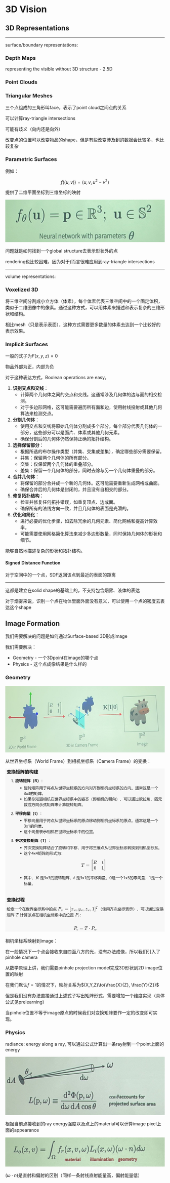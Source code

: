 # 3D Vision

## 3D Representations

---

surface/boundary representations:

### Depth Maps

representing the visible without 3D structure - 2.5D

### Point Clouds

### Triangular Meshes

三个点组成的三角形叫face，表示了point cloud之间点的关系

可以计算ray-triangle intersections

可能有歧义（向内还是向外）

改变点的位置可以改变物品的shape，但是有些改变涉及到的数据会比较多，也比较复杂

### Parametric Surfaces

例如：

$$f((u,v)) = (u, v, u^2- v^2)$$

提供了二维平面坐标到三维坐标的映射

![230c3fa39536edc6aa518d1166e759b](./markdown-img/CMU_DeepVision_0809.assets/230c3fa39536edc6aa518d1166e759b.jpg)

问题就是如何找到一个global structure去表示形状外的点

rendering也比较困难，因为对于$f$而言很难应用到ray-triangle intersections

---

volume representations:

### Voxelized 3D

将三维空间分割成小立方体（体素），每个体素代表三维空间中的一个固定体积，类似于二维图像中的像素。通过这种方式，可以用体素来描述和表示复杂的三维形状和结构。

相比mesh（只是表示表面），这种方式需要更多数量的体素去达到一个比较好的表示效果。

### Implicit Surfaces

一般的式子为$F(x,y,z) = 0$

物品外部为正，内部为负

对于这种表达方式，Boolean operations are easy。

1. **识别交点和交线**：
   - 计算两个几何体之间的交点和交线。这通常涉及几何体的边与面的相交检测。
   - 对于多边形网格，这可能需要遍历所有面和边，使用射线投射或其他几何算法来检测交点。
2. **分割几何体**：
   - 使用交点和交线将原始几何体分割成多个部分。每个部分代表几何体的一部分，这些部分可以是面片、体素或其他几何元素。
   - 确保分割后的几何体仍然保持正确的拓扑结构。
3. **选择保留部分**：
   - 根据所选的布尔操作类型（并集、交集或差集），确定哪些部分需要保留。
   - 并集：保留两个几何体的所有部分。
   - 交集：仅保留两个几何体的重叠部分。
   - 差集：保留一个几何体的部分，同时去除与另一个几何体重叠的部分。
4. **合并几何体**：
   - 将保留的部分合并成一个新的几何体。这可能需要重新生成网格或曲面。
   - 确保合并后的几何体是封闭的，并且没有自相交的部分。
5. **修复拓扑结构**：
   - 检查并修复任何拓扑错误，如重复顶点、边或面。
   - 确保所有的法线方向一致，并且几何体的表面是光滑的。
6. **优化和简化**：
   - 进行必要的优化步骤，如去除冗余的几何元素、简化网格和提高计算效率。
   - 可能需要使用网格简化算法来减少多边形数量，同时保持几何体的形状和细节。

能够自然地描述复杂的形状和拓扑结构。

#### Signed Distance Function

对于空间中的一个点，SDF返回该点到最近的表面的距离

---

这都是建立在solid shape的基础上的，不支持包含烟雾、液体的表达

对于烟雾来说，识别一个点在物体里面外面没有意义，可以使用一个点的密度去表达这个shape

## Image Formation

我们需要解决的问题是如何通过Surface-based 3D形成image

我们需要解决：

- Geometry - 一个3Dpoint在image的哪个点
- Physics - 这个点成像结果是什么样的

### Geometry

![c753413cba759f0922934d676c3bd45](./markdown-img/CMU_DeepVision_0809.assets/c753413cba759f0922934d676c3bd45.jpg)

从世界坐标系（World Frame）到相机坐标系（Camera Frame）的变换：

![image-20240809223105165](./markdown-img/CMU_DeepVision_0809.assets/image-20240809223105165.png)

相机坐标系映射到image：

在一般情况下一个点会接收来自四面八方的光，没有办法成像，所以我们引入了pinhole camera

从数学原理上讲，我们需要pinhole projection model完成3D形状到2D image位置的映射

在我们默认$f = 1$的情况下，映射关系为$(X,Y,Z)\to(\frac{X}{Z}, \frac{Y}{Z})$

但是我们没有办法直接通过上述式子写出矩阵形式，需要增加一个维度实现（具体公式见prelearning）

当pinhole位置不等于image原点的时候我们对变换矩阵要作一定的改变即可实现。

### Physics

radiance: energy along a ray, 可以通过公式计算出一条ray射到一个point上面的energy

![faf18b08e5872ea928bf5a0c7aa366e](./markdown-img/CMU_DeepVision_0809.assets/faf18b08e5872ea928bf5a0c7aa366e.jpg)

根据当前点接收到的ray energy强度以及点上的material可以计算image pixel上面的appearance

![49f618660b661a4b1a97cad9edb9c5d](./markdown-img/CMU_DeepVision_0809.assets/49f618660b661a4b1a97cad9edb9c5d.jpg)

$(\omega·n)$是直射和偏射的区别（同样一条射线直射能量高，偏射能量低）